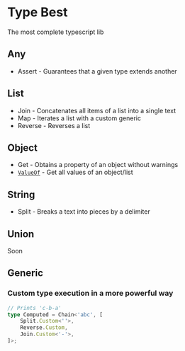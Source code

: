 # Type Best

The most complete typescript lib



## Any
- Assert - Guarantees that a given type extends another

## List
- Join - Concatenates all items of a list into a single text
- Map - Iterates a list with a custom generic
- Reverse - Reverses a list

## Object
- Get - Obtains a property of an object without warnings
- [`ValueOf`](object/value-of.d.ts) - Get all values of an object/list

## String
- Split - Breaks a text into pieces by a delimiter

## Union
Soon


## Generic

### Custom type execution in a more powerful way


```ts
// Prints 'c-b-a'
type Computed = Chain<'abc', [
    Split.Custom<''>,
    Reverse.Custom,
    Join.Custom<'-'>,
]>;
```

